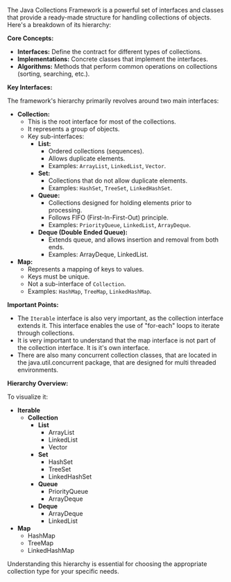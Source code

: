 The Java Collections Framework is a powerful set of interfaces and classes that provide a ready-made structure for handling collections of objects. Here's a breakdown of its hierarchy:

**Core Concepts:**

* **Interfaces:** Define the contract for different types of collections.
* **Implementations:** Concrete classes that implement the interfaces.
* **Algorithms:** Methods that perform common operations on collections (sorting, searching, etc.).

**Key Interfaces:**

The framework's hierarchy primarily revolves around two main interfaces:

* **Collection:**
    * This is the root interface for most of the collections.
    * It represents a group of objects.
    * Key sub-interfaces:
        * **List:**
            * Ordered collections (sequences).
            * Allows duplicate elements.
            * Examples: `ArrayList`, `LinkedList`, `Vector`.
        * **Set:**
            * Collections that do not allow duplicate elements.
            * Examples: `HashSet`, `TreeSet`, `LinkedHashSet`.
        * **Queue:**
            * Collections designed for holding elements prior to processing.
            * Follows FIFO (First-In-First-Out) principle.
            * Examples: `PriorityQueue`, `LinkedList`, `ArrayDeque`.
        * **Deque (Double Ended Queue):**
            * Extends queue, and allows insertion and removal from both ends.
            * Examples: ArrayDeque, LinkedList.
* **Map:**
    * Represents a mapping of keys to values.
    * Keys must be unique.
    * Not a sub-interface of `Collection`.
    * Examples: `HashMap`, `TreeMap`, `LinkedHashMap`.

**Important Points:**

* The `Iterable` interface is also very important, as the collection interface extends it. This interface enables the use of "for-each" loops to iterate through collections.
* It is very important to understand that the map interface is not part of the collection interface. It is it's own interface.
* There are also many concurrent collection classes, that are located in the java.util.concurrent package, that are designed for multi threaded environments.

**Hierarchy Overview:**

To visualize it:

* **Iterable**
    * **Collection**
        * **List**
            * ArrayList
            * LinkedList
            * Vector
        * **Set**
            * HashSet
            * TreeSet
            * LinkedHashSet
        * **Queue**
            * PriorityQueue
            * ArrayDeque
        * **Deque**
            * ArrayDeque
            * LinkedList
* **Map**
    * HashMap
    * TreeMap
    * LinkedHashMap

Understanding this hierarchy is essential for choosing the appropriate collection type for your specific needs.
